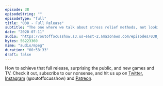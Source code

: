 ```yaml
---
episode: 38
episodeString: ""
episodeType: "full"
title: "038 - Full Release"
subtitle: "The one where we talk about stress relief methods, not looking like your native language, and new media interests." 
date: "2020-07-11"
audio: "https://outoffocusshow.s3.us-east-2.amazonaws.com/episodes/038_Full-Release.mp3"
bytes: 56223360
mime: "audio/mpeg"
duration: "00:58:33"
draft: false
---
```


How to achieve that full release, surprising the public, and new games and TV. 
Check it out, subscribe to our nonsense, and hit us up on [Twitter][twit], [Instagram][insta] (\@outoffocusshow) and [Patreon][patreon].

[twit]: https://twitter.com/outoffocusshow
[insta]: https://instagram.com/outoffocusshow
[patreon]: https://www.patreon.com/outoffocusshow
